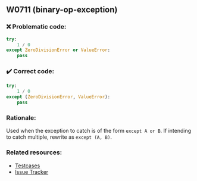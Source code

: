 ## W0711 (binary-op-exception)

### :x: Problematic code:

```python
try:
    1 / 0
except ZeroDivisionError or ValueError:
    pass
```

### :heavy_check_mark: Correct code:

```python
try:
    1 / 0
except (ZeroDivisionError, ValueError):
    pass
```

### Rationale:

Used when the exception to catch is of the form `except A or B`. If
intending to catch multiple, rewrite as `except (A, B)`.

### Related resources:

- [Testcases](#)
- [Issue Tracker](https://github.com/PyCQA/pylint/issues?q=is%3Aissue+%22binary-op-exception%22+OR+%22W0711%22)
